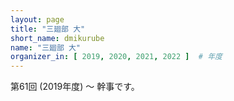 ```yaml
---
layout: page
title: "三廻部 大"
short_name: dmikurube
name: "三廻部 大"
organizer_in: [ 2019, 2020, 2021, 2022 ]  # 年度
---
```


第61回 (2019年度) 〜 幹事です。
